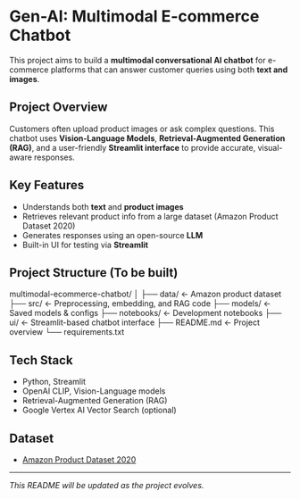 # Gen-AI: Multimodal E-commerce Chatbot

This project aims to build a **multimodal conversational AI chatbot** for e-commerce platforms that can answer customer queries using both **text and images**.

## Project Overview
Customers often upload product images or ask complex questions. This chatbot uses **Vision-Language Models**, **Retrieval-Augmented Generation (RAG)**, and a user-friendly **Streamlit interface** to provide accurate, visual-aware responses.

## Key Features
- Understands both **text** and **product images**
- Retrieves relevant product info from a large dataset (Amazon Product Dataset 2020)
- Generates responses using an open-source **LLM**
- Built-in UI for testing via **Streamlit**

## Project Structure (To be built)
multimodal-ecommerce-chatbot/
│
├── data/         ← Amazon product dataset
├── src/          ← Preprocessing, embedding, and RAG code
├── models/       ← Saved models & configs
├── notebooks/    ← Development notebooks
├── ui/           ← Streamlit-based chatbot interface
├── README.md     ← Project overview
└── requirements.txt
## Tech Stack
- Python, Streamlit
- OpenAI CLIP, Vision-Language models
- Retrieval-Augmented Generation (RAG)
- Google Vertex AI Vector Search (optional)

## Dataset
- [Amazon Product Dataset 2020](https://www.kaggle.com/datasets/promptcloud/amazon-product-dataset-2020)

---

*This README will be updated as the project evolves.*

